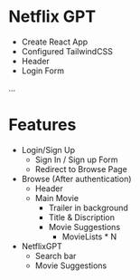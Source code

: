 # Netflix GPT

  - Create React App
  - Configured TailwindCSS
  - Header
  - Login Form  

...
# Features

- Login/Sign Up
    - Sign In / Sign up Form
    - Redirect to Browse Page
- Browse (After authentication)
    - Header
    - Main Movie
        - Trailer in background
        - Title & Discription
        - Movie Suggestions
            - MovieLists * N
- NetflixGPT
    - Search bar
    - Movie Suggestions
 